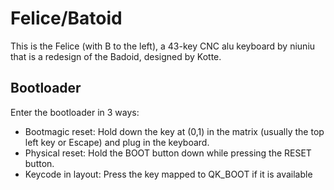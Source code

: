 # Felice/Batoid

This is the Felice (with B to the left), a 43-key CNC alu keyboard by niuniu that is a redesign of
the Badoid, designed by Kotte.

## Bootloader

Enter the bootloader in 3 ways:

- Bootmagic reset: Hold down the key at (0,1) in the matrix (usually the top left key or Escape) and plug in the keyboard.
- Physical reset: Hold the BOOT button down while pressing the RESET button.
- Keycode in layout: Press the key mapped to QK_BOOT if it is available

